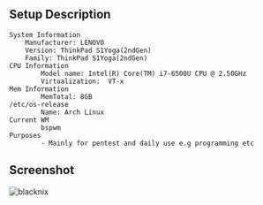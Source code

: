Setup Description
-----------------
```
System Information
	Manufacturer: LENOVO
	Version: ThinkPad S1Yoga(2ndGen)
	Family: ThinkPad S1Yoga(2ndGen)
CPU Information
        Model name: Intel(R) Core(TM) i7-6500U CPU @ 2.50GHz
        Virtualization:  VT-x
Mem Information
        MemTotal: 8GB
/etc/os-release
        Name: Arch Linux
Current WM
        bspwm
Purposes
        - Mainly for pentest and daily use e.g programming etc
```

Screenshot
----------
![blacknix](https://i.imgur.com/TqXjvxm.png)
